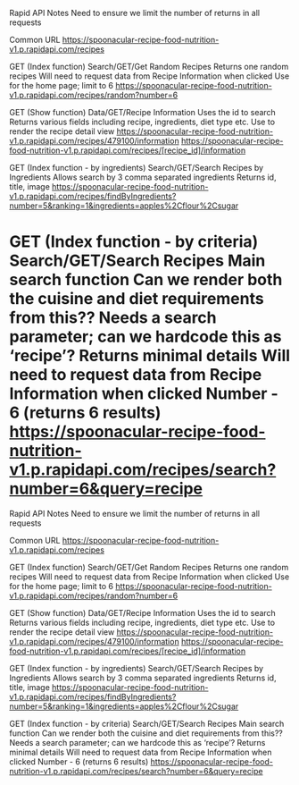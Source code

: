 
Rapid API Notes
  Need to ensure we limit the number of returns in all requests

Common URL
  https://spoonacular-recipe-food-nutrition-v1.p.rapidapi.com/recipes

GET (Index function)
  Search/GET/Get Random Recipes
    Returns one random recipes
    Will need to request data from Recipe Information when clicked
    Use for the home page; limit to 6
    https://spoonacular-recipe-food-nutrition-v1.p.rapidapi.com/recipes/random?number=6


GET (Show function)
  Data/GET/Recipe Information
    Uses the id to search
    Returns various fields including recipe, ingredients, diet type etc.
    Use to render the recipe detail view
    https://spoonacular-recipe-food-nutrition-v1.p.rapidapi.com/recipes/479100/information
    https://spoonacular-recipe-food-nutrition-v1.p.rapidapi.com/recipes/[recipe_id]/information


GET (Index function - by ingredients)
  Search/GET/Search Recipes by Ingredients
    Allows search by 3 comma separated ingredients
    Returns id, title, image
    https://spoonacular-recipe-food-nutrition-v1.p.rapidapi.com/recipes/findByIngredients?number=5&ranking=1&ingredients=apples%2Cflour%2Csugar


GET (Index function - by criteria)
  Search/GET/Search Recipes
    Main search function
    Can we render both the cuisine and diet requirements from this??
    Needs a search parameter; can we hardcode this as ‘recipe’?
    Returns minimal details
    Will need to request data from Recipe Information when clicked
    Number - 6 (returns 6 results)
    https://spoonacular-recipe-food-nutrition-v1.p.rapidapi.com/recipes/search?number=6&query=recipe
=======
Rapid API Notes Need to ensure we limit the number of returns in all requests

Common URL https://spoonacular-recipe-food-nutrition-v1.p.rapidapi.com/recipes

GET (Index function) Search/GET/Get Random Recipes Returns one random recipes Will need to request data from Recipe Information when clicked Use for the home page; limit to 6 https://spoonacular-recipe-food-nutrition-v1.p.rapidapi.com/recipes/random?number=6

GET (Show function) Data/GET/Recipe Information Uses the id to search Returns various fields including recipe, ingredients, diet type etc. Use to render the recipe detail view https://spoonacular-recipe-food-nutrition-v1.p.rapidapi.com/recipes/479100/information https://spoonacular-recipe-food-nutrition-v1.p.rapidapi.com/recipes/[recipe_id]/information

GET (Index function - by ingredients) Search/GET/Search Recipes by Ingredients Allows search by 3 comma separated ingredients Returns id, title, image https://spoonacular-recipe-food-nutrition-v1.p.rapidapi.com/recipes/findByIngredients?number=5&ranking=1&ingredients=apples%2Cflour%2Csugar

GET (Index function - by criteria) Search/GET/Search Recipes Main search function Can we render both the cuisine and diet requirements from this?? Needs a search parameter; can we hardcode this as ‘recipe’? Returns minimal details Will need to request data from Recipe Information when clicked Number - 6 (returns 6 results) https://spoonacular-recipe-food-nutrition-v1.p.rapidapi.com/recipes/search?number=6&query=recipe

